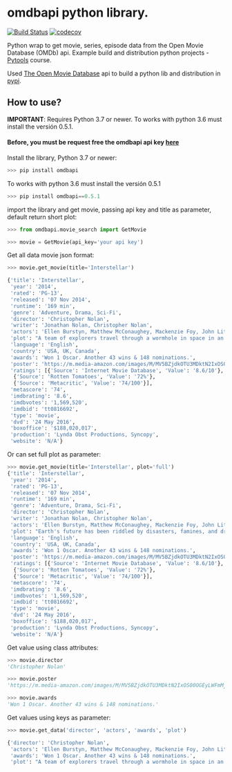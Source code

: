 # omdbapi python library.
[![Build Status](https://travis-ci.org/dubirajara/omdbapi.svg?branch=master)](https://travis-ci.org/dubirajara/omdbapi)
[![codecov](https://codecov.io/gh/dubirajara/omdbapi/branch/master/graph/badge.svg)](https://codecov.io/gh/dubirajara/omdbapi)

Python wrap to get movie, series, episode data from the Open Movie Database (OMDb) api.
Example build and distribution python projects - [Pytools](http://www.python.pro.br) course.

Used [The Open Movie Database](http://www.omdbapi.com) api to build a python lib and distribution in [pypi](https://pypi.org/project/omdbapi/).

## How to use? 

**IMPORTANT**: Requires Python 3.7 or newer. To works with python 3.6 must install the versión 0.5.1.

#### Before, you must be request free the omdbapi api key [here](http://www.omdbapi.com/apikey.aspx)

Install the library, Python 3.7 or newer:
```python
>>> pip install omdbapi
```
To works with python 3.6 must install the versión 0.5.1
```python
>>> pip install omdbapi==0.5.1
```

import the library and get movie, passing api key and title as parameter, default return short plot:
```python
>>> from omdbapi.movie_search import GetMovie

>>> movie = GetMovie(api_key='your api key')
```

Get all data movie json format:
```python
>>> movie.get_movie(title='Interstellar')

{'title': 'Interstellar',
 'year': '2014',
 'rated': 'PG-13',
 'released': '07 Nov 2014',
 'runtime': '169 min',
 'genre': 'Adventure, Drama, Sci-Fi',
 'director': 'Christopher Nolan',
 'writer': 'Jonathan Nolan, Christopher Nolan',
 'actors': 'Ellen Burstyn, Matthew McConaughey, Mackenzie Foy, John Lithgow',
 'plot': "A team of explorers travel through a wormhole in space in an attempt to ensure humanity's survival.",
 'language': 'English',
 'country': 'USA, UK, Canada',
 'awards': 'Won 1 Oscar. Another 43 wins & 148 nominations.',
 'poster': 'https://m.media-amazon.com/images/M/MV5BZjdkOTU3MDktN2IxOS00OGEyLWFmMjktY2FiMmZkNWIyODZiXkEyXkFqcGdeQXVyMTMxODk2OTU@._V1_SX300.jpg',
 'ratings': [{'Source': 'Internet Movie Database', 'Value': '8.6/10'},
  {'Source': 'Rotten Tomatoes', 'Value': '72%'},
  {'Source': 'Metacritic', 'Value': '74/100'}],
 'metascore': '74',
 'imdbrating': '8.6',
 'imdbvotes': '1,569,520',
 'imdbid': 'tt0816692',
 'type': 'movie',
 'dvd': '24 May 2016',
 'boxoffice': '$188,020,017',
 'production': 'Lynda Obst Productions, Syncopy',
 'website': 'N/A'}

```
Or can set full plot as parameter:
```python
>>> movie.get_movie(title='Interstellar', plot='full')
{'title': 'Interstellar',
 'year': '2014',
 'rated': 'PG-13',
 'released': '07 Nov 2014',
 'runtime': '169 min',
 'genre': 'Adventure, Drama, Sci-Fi',
 'director': 'Christopher Nolan',
 'writer': 'Jonathan Nolan, Christopher Nolan',
 'actors': 'Ellen Burstyn, Matthew McConaughey, Mackenzie Foy, John Lithgow',
 'plot': "Earth's future has been riddled by disasters, famines, and droughts. There is only one way to ensure mankind's survival: Interstellar travel. A newly discovered wormhole in the far reaches of our solar system allows a team of astronauts to go where no man has gone before, a planet that may have the right environment to sustain human life.",
 'language': 'English',
 'country': 'USA, UK, Canada',
 'awards': 'Won 1 Oscar. Another 43 wins & 148 nominations.',
 'poster': 'https://m.media-amazon.com/images/M/MV5BZjdkOTU3MDktN2IxOS00OGEyLWFmMjktY2FiMmZkNWIyODZiXkEyXkFqcGdeQXVyMTMxODk2OTU@._V1_SX300.jpg',
 'ratings': [{'Source': 'Internet Movie Database', 'Value': '8.6/10'},
  {'Source': 'Rotten Tomatoes', 'Value': '72%'},
  {'Source': 'Metacritic', 'Value': '74/100'}],
 'metascore': '74',
 'imdbrating': '8.6',
 'imdbvotes': '1,569,520',
 'imdbid': 'tt0816692',
 'type': 'movie',
 'dvd': '24 May 2016',
 'boxoffice': '$188,020,017',
 'production': 'Lynda Obst Productions, Syncopy',
 'website': 'N/A'}

```
Get value using class attributes:
```python
>>> movie.director
'Christopher Nolan'

>>> movie.poster
'https://m.media-amazon.com/images/M/MV5BZjdkOTU3MDktN2IxOS00OGEyLWFmMjktY2FiMmZkNWIyODZiXkEyXkFqcGdeQXVyMTMxODk2OTU@._V1_SX300.jpg'

>>> movie.awards
'Won 1 Oscar. Another 43 wins & 148 nominations.'
```


Get values using keys as parameter:
```python
>>> movie.get_data('director', 'actors', 'awards', 'plot')

{'director': 'Christopher Nolan',
 'actors': 'Ellen Burstyn, Matthew McConaughey, Mackenzie Foy, John Lithgow',
 'awards': 'Won 1 Oscar. Another 43 wins & 148 nominations.',
 'plot': "A team of explorers travel through a wormhole in space in an attempt to ensure humanity's survival."}
```

